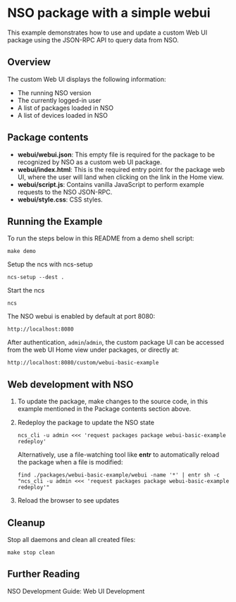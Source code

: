 NSO package with a simple webui
===============================

This example demonstrates how to use and update a custom Web UI package
using the JSON-RPC API to query data from NSO.

Overview
--------

The custom Web UI displays the following information:

- The running NSO version
- The currently logged-in user
- A list of packages loaded in NSO
- A list of devices loaded in NSO

Package contents
----------------

* **webui/webui.json**: This empty file is required for the package to be
                        recognized by NSO as a custom web UI package.
* **webui/index.html**: This is the required entry point for the package web
                        UI, where the user will land when clicking on the link
                        in the Home view.
* **webui/script.js**: Contains vanilla JavaScript to perform example requests
                       to the NSO JSON-RPC.
* **webui/style.css**: CSS styles.

Running the Example
-------------------

To run the steps below in this README from a demo shell script:

    make demo

Setup the ncs with ncs-setup

    ncs-setup --dest .

Start the ncs

    ncs

The NSO webui is enabled by default at port 8080:

    http://localhost:8080

After authentication, `admin`/`admin`, the custom package UI can be accessed from the web UI
Home view under packages, or directly at:

    http://localhost:8080/custom/webui-basic-example

Web development with NSO
------------------------

1. To update the package, make changes to the source code, in this example
   mentioned in the Package contents section above.

2. Redeploy the package to update the NSO state

       ncs_cli -u admin <<< 'request packages package webui-basic-example redeploy'

   Alternatively, use a file-watching tool like __entr__ to automatically reload
   the package when a file is modified:

       find ./packages/webui-basic-example/webui -name '*' | entr sh -c "ncs_cli -u admin <<< 'request packages package webui-basic-example redeploy'"

3. Reload the browser to see updates

Cleanup
-------

Stop all daemons and clean all created files:

    make stop clean

Further Reading
---------------

NSO Development Guide: Web UI Development
